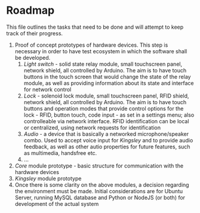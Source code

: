 # Roadmap

This file outlines the tasks that need to be done and will attempt to keep track of their progress.

1. Proof of concept prototypes of hardware devices. This step is necessary in order to have test ecosystem in which the software shall be developed. 
    1. _Light switch_ - solid state relay module, small touchscreen panel, network shield, all controlled by Arduino. The aim is to have touch buttons in the touch screen that would change the state of the relay module, as well as providing information about its state and interface for network control
    2. _Lock_ - solenoid lock module, small touchscreen panel, RFID shield, network shield, all controlled by Arduino. The aim is to have touch buttons and operation modes that provide control options for the lock - RFID, button touch, code input - as set in a settings menu; also controlleable via network interface. RFID identification can be local or centralized, using network requests for identification
    3. _Audio_ - a device that is basically a networked microphone/speaker combo. Used to accept voice input for _Kingsley_ and to provide audio feedback, as well as other autio properties for future features, such as multimedia, handsfree etc.
    4. ...
2. _Core_ module prototype - basic structure for communication with the hardware devices
3. _Kingsley_ module prototype
4. Once there is some clarity on the above modules, a decision regarding the environment must be made. Initial considerations are for Ubuntu Server, running MySQL database and Python or NodeJS (or both) for development of the actual system
